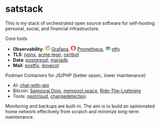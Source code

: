 # satstack

This is my stack of orchestrated open source software for self-hosting personal, social, and financial infrastructure.

Core tools

* __Observability__: <img src="docs/logos/grafana.svg" width="16" height="16"> [Grafana](https://grafana.com/), <img src="docs/logos/prometheus.svg" width="16" height="16"> [Prometheus](https://prometheus.io/), <img src="docs/logos/ntfy.svg" width="16" height="16"> [ntfy](https://ntfy.sh/)
* __TLS__: [nginx](https://nginx.org/en/), [acme-lego](https://go-acme.github.io/lego/), [certbot](https://certbot.eff.org/)
* __Data__: [postgresql](https://www.postgresql.org/), [mariadb](https://mariadb.org/)
* __Mail__: [postfix](http://www.postfix.org/), [dovecot](https://www.dovecot.org/)

Podman Containers for JS/PHP (better opsec, lower maintenance)

* AI: [chat-with-gpt](ansible/playbooks/containers/chat-with-gpt/README.md)
* Bitcoin: [Samourai Dojo](https://github.com/bleetube/ansible-role-samourai-dojo), [mempool.space](ansible/playbooks/containers/mempool/README.md), [Ride-The-Lightning](ansible/playbooks/containers/rtl/README.md)
* Tools: [nextcloud](ansible/playbooks/containers/nextcloud/README.md), [changedetection](ansible/playbooks/containers/changedetection/README.md)

Monitoring and backups are built-in. The aim is to build an opinionated home network effectively from scratch and minimize long-term maintenance.
